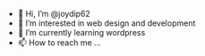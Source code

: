 - 👋 Hi, I’m @joydip62
- 👀 I’m interested in web design and development
- 🌱 I’m currently learning wordpress 
- 📫 How to reach me ...

<!---
joydip62/joydip62 is a ✨ special ✨ repository because its `README.md` (this file) appears on your GitHub profile.
You can click the Preview link to take a look at your changes.
--->
